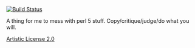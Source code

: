 [![Build Status](https://travis-ci.org/mienaikage/perl5-cards.svg?branch=master)](https://travis-ci.org/mienaikage/perl5-cards)

A thing for me to mess with perl 5 stuff. Copy/critique/judge/do what you will.

[Artistic License 2.0](https://www.perlfoundation.org/artistic-license-20.html)
